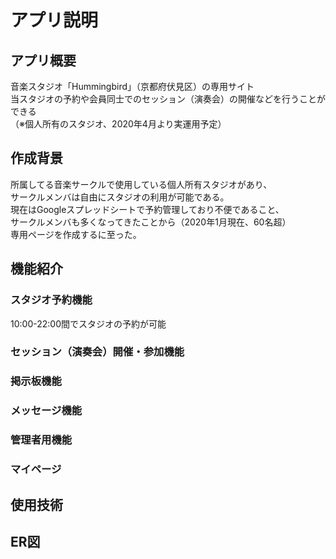# アプリ説明

## アプリ概要
音楽スタジオ「Hummingbird」（京都府伏見区）の専用サイト<br>
当スタジオの予約や会員同士でのセッション（演奏会）の開催などを行うことができる<br>
（※個人所有のスタジオ、2020年4月より実運用予定）

## 作成背景
所属してる音楽サークルで使用している個人所有スタジオがあり、<br>
サークルメンバは自由にスタジオの利用が可能である。<br>
現在はGoogleスプレッドシートで予約管理しており不便であること、<br>
サークルメンバも多くなってきたことから（2020年1月現在、60名超）<br>
専用ページを作成するに至った。

## 機能紹介
### スタジオ予約機能
10:00-22:00間でスタジオの予約が可能


### セッション（演奏会）開催・参加機能


### 掲示板機能


### メッセージ機能


### 管理者用機能


### マイページ


## 使用技術

## ER図
